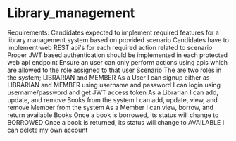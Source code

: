 # Library_management
Requirements: Candidates expected to implement required features for a library management system based on provided scenario Candidates have to implement web REST api's for each required action related to scenario Proper JWT based authentication should be implemented in each protected web api endpoint Ensure an user can only perform actions using apis which are allowed to the role assigned to that user Scenario The are two roles in the system; LIBRARIAN and MEMBER  As a User I can signup either as LIBRARIAN and MEMBER using username and password I can login using username/password and get JWT access token As a Librarian I can add, update, and remove Books from the system I can add, update, view, and remove Member from the system As a Member I can view, borrow, and return available Books Once a book is borrowed, its status will change to BORROWED Once a book is returned, its status will change to AVAILABLE I can delete my own account

